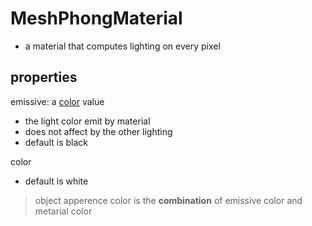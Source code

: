 # MeshPhongMaterial

- a material that computes lighting on every pixel

## properties

emissive: a [color](threejs-reference-color.md) value

- the light color emit by material
- does not affect by the other lighting
- default is black

color

- default is white

> object apperence color is the **combination** of emissive color and metarial color
